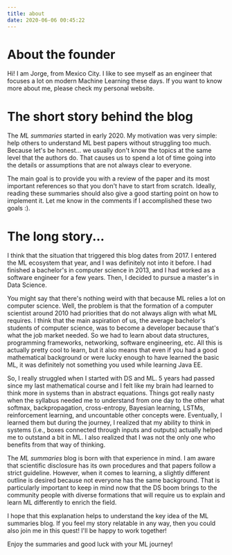 ```yaml
---
title: about
date: 2020-06-06 00:45:22
---
```


# About the founder

Hi! I am Jorge, from Mexico City. I like to see myself as an engineer that focuses a lot on modern Machine Learning these days. If you want to know more about me, please check my personal website.

# The short story behind the blog

The _ML summaries_ started in early 2020. My motivation was very simple: help others to understand ML best papers without struggling too much. Because let's be honest... we usually don't know the topics at the same level that the authors do. That causes us to spend a lot of time going into the details or assumptions that are not always clear to everyone.

The main goal is to provide you with a review of the paper and its most important references so that you don't have to start from scratch. Ideally, reading these summaries should also give a good starting point on how to implement it. Let me know in the comments if I accomplished these two goals :).

# The long story...

I think that the situation that triggered this blog dates from 2017. I entered the ML ecosystem that year, and I was definitely not into it before. I had finished a bachelor's in computer science in 2013, and I had worked as a software engineer for a few years. Then, I decided to pursue a master's in Data Science.

You might say that there's nothing weird with that because ML relies a lot on computer science. Well, the problem is that the formation of a computer scientist around 2010 had priorities that do not always align with what ML requires. I think that the main aspiration of us, the average bachelor's students of computer science, was to become a developer because that's what the job market needed. So we had to learn about data structures, programming frameworks, networking, software engineering, etc. All this is actually pretty cool to learn, but it also means that even if you had a good mathematical background or were lucky enough to have learned the basic ML, it was definitely not something you used while learning Java EE.

So, I really struggled when I started with DS and ML. 5 years had passed since my last mathematical course and I felt like my brain had learned to think more in systems than in abstract equations. Things got really nasty when the syllabus needed me to understand from one day to the other what softmax, backpropagation, cross-entropy, Bayesian learning, LSTMs, reinforcement learning, and uncountable other concepts were. Eventually, I learned them but during the journey, I realized that my ability to think in systems (i.e., boxes connected through inputs and outputs) actually helped me to outstand a bit in ML. I also realized that I was not the only one who benefits from that way of thinking. 

The _ML summaries_ blog is born with that experience in mind. I am aware that scientific disclosure has its own procedures and that papers follow a strict guideline. However, when it comes to learning, a slightly different outline is desired because not everyone has the same background. That is particularly important to keep in mind now that the DS boom brings to the community people with diverse formations that will require us to explain and learn ML differently to enrich the field.

I hope that this explanation helps to understand the key idea of the ML summaries blog. If you feel my story relatable in any way, then you could also join me in this quest! I'll be happy to work together!

Enjoy the summaries and good luck with your ML journey!
